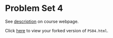 # Problem Set 4

See [description](https://rudeboybert.github.io/STAT495/#problem_set_4) on course webpage.

Click [here](http://htmlpreview.github.io/?https://github.com/rudeboybert/PS04/blob/master/PS04.html) to view your forked version of `PS04.html`.
